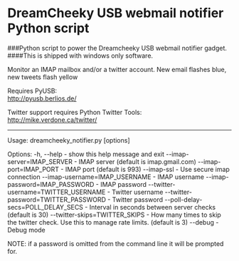 DreamCheeky USB webmail notifier Python script
==============================================

###Python script to power the Dreamcheeky USB webmail notifier gadget.
####This is shipped with windows only software.

Monitor an IMAP mailbox and/or a twitter account.
New email flashes blue, new tweets flash yellow

Requires PyUSB:  
<http://pyusb.berlios.de/>

Twitter support requires Python Twitter Tools:  
<http://mike.verdone.ca/twitter/>

- - -

Usage: dreamcheeky_notifier.py \[options\]

Options:
    -h, --help                          - show this help message and exit
    --imap-server=IMAP_SERVER           - IMAP server (default is imap.gmail.com)
    --imap-port=IMAP_PORT               - IMAP port (default is 993)
    --imap-ssl                          - Use secure imap connection
    --imap-username=IMAP_USERNAME       - IMAP username
    --imap-password=IMAP_PASSWORD       - IMAP password
    --twitter-username=TWITTER_USERNAME - Twitter username
    --twitter-password=TWITTER_PASSWORD - Twitter password
    --poll-delay-secs=POLL_DELAY_SECS   - Interval in seconds between server checks (default is 30)
    --twitter-skips=TWITTER_SKIPS       - How many times to skip the twitter check.
                                          Use this to manage rate limits. (default is 3)
    --debug                             - Debug mode

NOTE: if a password is omitted from the command line it will be prompted for.
